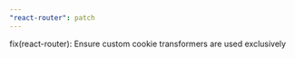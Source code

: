 ```yaml
---
"react-router": patch
---
```


fix(react-router): Ensure custom cookie transformers are used exclusively
